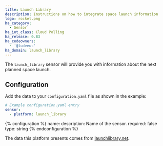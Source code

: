 ```yaml
---
title: Launch Library
description: Instructions on how to integrate space launch information within Home Assistant.
logo: rocket.png
ha_category:
  - Sensor
ha_iot_class: Cloud Polling
ha_release: 0.83
ha_codeowners:
  - '@ludeeus'
ha_domain: launch_library
---
```


The `launch_library` sensor will provide you with information about the next planned space launch.

## Configuration

Add the data to your `configuration.yaml` file as shown in the example:

```yaml
# Example configuration.yaml entry
sensor:
  - platform: launch_library
```

{% configuration %}
name:
  description: Name of the sensor.
  required: false
  type: string
{% endconfiguration %}

The data this platform presents comes from [launchlibrary.net][launchlibrary].

[launchlibrary]: https://launchlibrary.net/

